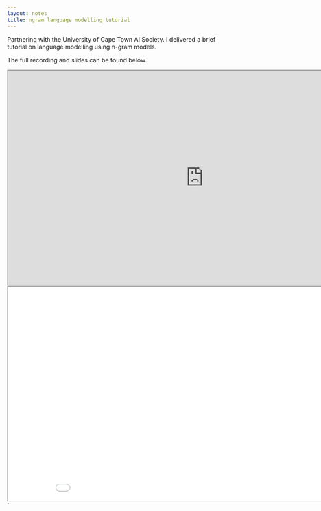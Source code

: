 ```yaml
---
layout: notes
title: ngram language modelling tutorial
---
```

Partnering with the University of Cape Town AI Society. I delivered a brief tutorial on language modelling using n-gram models.

The full recording and slides can be found below.
<br>
<iframe src="https://drive.google.com/file/d/1vw-pQ8U9ht3O5uHyH2rGYlUJgnK1VASb/preview" width="910" height="500" allow="autoplay"></iframe>
<br>
<iframe
    width="910"
    height="500"
    src="{{ site.baseurl }}/assets/slides/uct_ngrams.pdf">
</iframe>`
